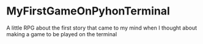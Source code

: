 # MyFirstGameOnPyhonTerminal
A little RPG about the first story that came to my mind when I thought about making a game to be played on the terminal

